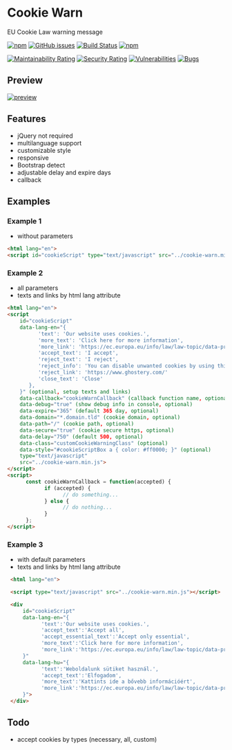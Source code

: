 # Cookie Warn

EU Cookie Law warning message

[![npm](https://img.shields.io/npm/dt/cookie-warn.svg?style=flat-square)](https://www.npmjs.com/package/cookie-warn)
[![GitHub issues](https://img.shields.io/github/issues/schalkt/cookie-warn.svg?style=flat-square)](https://github.com/schalkt/cookie-warn/issues)
[![Build Status](https://travis-ci.com/schalkt/cookie-warn.svg?branch=master)](https://travis-ci.com/schalkt/cookie-warn)
[![npm](https://img.shields.io/npm/v/cookie-warn.svg?style=flat-square)](https://www.npmjs.com/package/cookie-warn)

[![Maintainability Rating](https://sonarcloud.io/api/project_badges/measure?project=schalkt_cookie-warn&metric=sqale_rating)](https://sonarcloud.io/dashboard?id=schalkt_cookie-warn)
[![Security Rating](https://sonarcloud.io/api/project_badges/measure?project=schalkt_cookie-warn&metric=security_rating)](https://sonarcloud.io/dashboard?id=schalkt_cookie-warn)
[![Vulnerabilities](https://sonarcloud.io/api/project_badges/measure?project=schalkt_cookie-warn&metric=vulnerabilities)](https://sonarcloud.io/dashboard?id=schalkt_cookie-warn)
[![Bugs](https://sonarcloud.io/api/project_badges/measure?project=schalkt_cookie-warn&metric=bugs)](https://sonarcloud.io/dashboard?id=schalkt_cookie-warn)

## Preview

[![preview](https://img.shields.io/badge/preview-click_here-green.svg?style=flat-square)](https://projects.schalk.hu/cookie-warn/demo/)

## Features

- jQuery not required
- multilanguage support
- customizable style
- responsive
- Bootstrap detect
- adjustable delay and expire days
- callback

## Examples

### Example 1

- without parameters

```html
<html lang="en">
<script id="cookieScript" type="text/javascript" src="../cookie-warn.min.js"></script>
```

### Example 2

- all parameters
- texts and links by html lang attribute

```html
<html lang="en">
<script
    id="cookieScript"
    data-lang-en="{
          'text': 'Our website uses cookies.',
          'more_text': 'Click here for more information',
          'more_link': 'https://ec.europa.eu/info/law/law-topic/data-protection_en',
          'accept_text': 'I accept',
          'reject_text': 'I reject',
          'reject_info': 'You can disable unwanted cookies by using this program',
          'reject_link': 'https://www.ghostery.com/'
          'close_text': 'Close'
       },
    }" (optional, setup texts and links)
    data-callback="cookieWarnCallback" (callback function name, optional)
    data-debug="true" (show debug info in console, optional)
    data-expire="365" (default 365 day, optional)
    data-domain="*.domain.tld" (cookie domain, optional)
    data-path="/" (cookie path, optional)
    data-secure="true" (cookie secure https, optional)
    data-delay="750" (default 500, optional)
    data-class="customCookieWarningClass" (optional)
    data-style="#cookieScriptBox a { color: #ff0000; }" (optional)
    type="text/javascript"
    src="../cookie-warn.min.js">
</script>
<script>
      const cookieWarnCallback = function(accepted) {
            if (accepted) {
                  // do something...
            } else {
                  // do nothing...
            }
      };
</script>
```

### Example 3

- with default parameters
- texts and links by html lang attribute

```html
 <html lang="en">

 <script type="text/javascript" src="../cookie-warn.min.js"></script>

 <div
     id="cookieScript"
     data-lang-en="{
           'text':'Our website uses cookies.',
           'accept_text':'Accept all',
           'accept_essential_text':'Accept only essential',
           'more_text':'Click here for more information',
           'more_link':'https://ec.europa.eu/info/law/law-topic/data-protection_en'
     }"
     data-lang-hu="{
           'text':'Weboldalunk sütiket használ.',
           'accept_text':'Elfogadom',
           'more_text':'Kattints ide a bővebb információért',
           'more_link':'https://ec.europa.eu/info/law/law-topic/data-protection_hu'
     }">
 </div>

```

## Todo

- accept cookies by types (necessary, all, custom)
